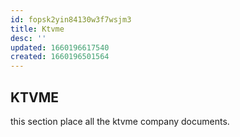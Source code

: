 ```yaml
---
id: fopsk2yin84130w3f7wsjm3
title: Ktvme
desc: ''
updated: 1660196617540
created: 1660196501564
---
```


## KTVME

this section place all the ktvme company documents.
